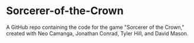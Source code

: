 # Sorcerer-of-the-Crown
A GitHub repo containing the code for the game "Sorcerer of the Crown," created with Neo Camanga, Jonathan Conrad, Tyler Hill, and David Mason.
